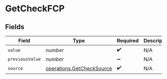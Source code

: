 # GetCheckFCP


## Fields

| Field                                                                  | Type                                                                   | Required                                                               | Description                                                            |
| ---------------------------------------------------------------------- | ---------------------------------------------------------------------- | ---------------------------------------------------------------------- | ---------------------------------------------------------------------- |
| `value`                                                                | *number*                                                               | :heavy_check_mark:                                                     | N/A                                                                    |
| `previousValue`                                                        | *number*                                                               | :heavy_minus_sign:                                                     | N/A                                                                    |
| `source`                                                               | [operations.GetCheckSource](../../models/operations/getchecksource.md) | :heavy_check_mark:                                                     | N/A                                                                    |